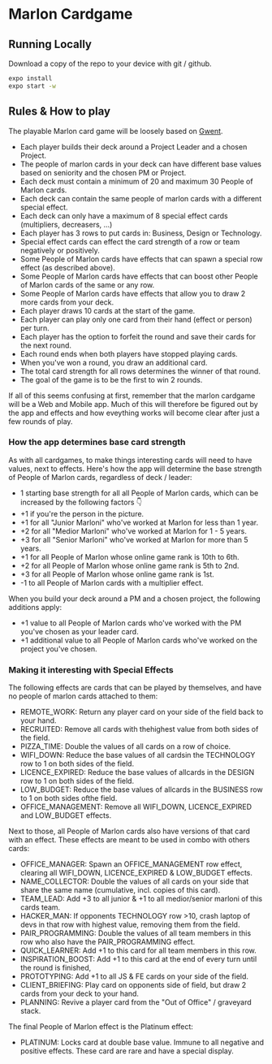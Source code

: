 # Marlon Cardgame

## Running Locally

Download a copy of the repo to your device with git / github.

```bash
expo install
expo start -w
```

## Rules & How to play

The playable Marlon card game will be loosely based on [Gwent](https://www.playgwent.com/en/join).

-   Each player builds their deck around a Project Leader and a chosen Project.
-   The people of marlon cards in your deck can have different base values based on seniority and the chosen PM or Project.
-   Each deck must contain a minimum of 20 and maximum 30 People of Marlon cards.
-   Each deck can contain the same people of marlon cards with a different special effect.
-   Each deck can only have a maximum of 8 special effect cards (multipliers, decreasers, ...)
-   Each player has 3 rows to put cards in: Business, Design or Technology.
-   Special effect cards can effect the card strength of a row or team negatively or positively.
-   Some People of Marlon cards have effects that can spawn a special row effect (as described above).
-   Some People of Marlon cards have effects that can boost other People of Marlon cards of the same or any row.
-   Some People of Marlon cards have effects that allow you to draw 2 more cards from your deck.
-   Each player draws 10 cards at the start of the game.
-   Each player can play only one card from their hand (effect or person) per turn.
-   Each player has the option to forfeit the round and save their cards for the next round.
-   Each round ends when both players have stopped playing cards.
-   When you've won a round, you draw an additional card.
-   The total card strength for all rows determines the winner of that round.
-   The goal of the game is to be the first to win 2 rounds.

If all of this seems confusing at first, remember that the marlon cardgame will be a Web and Mobile app. Much of this will therefore be figured out by the app and effects and how eveything works will become clear after just a few rounds of play.

### How the app determines base card strength

As with all cardgames, to make things interesting cards will need to have values, next to effects. Here's how the app will determine the base strength of People of Marlon cards, regardless of deck / leader:

-   1 starting base strength for all all People of Marlon cards, which can be increased by the following factors 👇
-   +1 if you're the person in the picture.
-   +1 for all "Junior Marloni" who've worked at Marlon for less than 1 year.
-   +2 for all "Medior Marloni" who've worked at Marlon for 1 - 5 years.
-   +3 for all "Senior Marloni" who've worked at Marlon for more than 5 years.
-   +1 for all People of Marlon whose online game rank is 10th to 6th.
-   +2 for all People of Marlon whose online game rank is 5th to 2nd.
-   +3 for all People of Marlon whose online game rank is 1st.
-   -1 to all People of Marlon cards with a multiplier effect.

When you build your deck around a PM and a chosen project, the following additions apply:

-   +1 value to all People of Marlon cards who've worked with the PM you've chosen as your leader card.
-   +1 additional value to all People of Marlon cards who've worked on the project you've chosen.

### Making it interesting with Special Effects

The following effects are cards that can be played by themselves, and have no people of marlon cards attached to them:

-   REMOTE_WORK: Return any player card on your side of the field back to your hand.
-   RECRUITED: Remove all cards with thehighest value from both sides of the field.
-   PIZZA_TIME: Double the values of all cards on a row of choice.
-   WIFI_DOWN: Reduce the base values of all cardsin the TECHNOLOGY row to 1 on both sides of the field.
-   LICENCE_EXPIRED: Reduce the base values of allcards in the DESIGN row to 1 on both sides of the field.
-   LOW_BUDGET: Reduce the base values of allcards in the BUSINESS row to 1 on both sides ofthe field.
-   OFFICE_MANAGEMENT: Remove all WIFI_DOWN, LICENCE_EXPIRED and LOW_BUDGET effects.

Next to those, all People of Marlon cards also have versions of that card with an effect. These effects are meant to be used in combo with others cards:

-   OFFICE_MANAGER: Spawn an OFFICE_MANAGEMENT row effect, clearing all WIFI_DOWN, LICENCE_EXPIRED & LOW_BUDGET effects.
-   NAME_COLLECTOR: Double the values of all cards on your side that share the same name (cumulative, incl. copies of this card).
-   TEAM_LEAD: Add +3 to all junior & +1 to all medior/senior marloni of this cards team.
-   HACKER_MAN: If opponents TECHNOLOGY row >10, crash laptop of devs in that row with highest value, removing them from the field.
-   PAIR_PROGRAMMING: Double the values of all team members in this row who also have the PAIR_PROGRAMMING effect.
-   QUICK_LEARNER: Add +1 to this card for all team members in this row.
-   INSPIRATION_BOOST: Add +1 to this card at the end of every turn until the round is finished,
-   PROTOTYPING: Add +1 to all JS & FE cards on your side of the field.
-   CLIENT_BRIEFING: Play card on opponents side of field, but draw 2 cards from your deck to your hand.
-   PLANNING: Revive a player card from the "Out of Office" / graveyard stack.

The final People of Marlon effect is the Platinum effect:

-   PLATINUM: Locks card at double base value. Immune to all negative and positive effects. These card are rare and have a special display.
